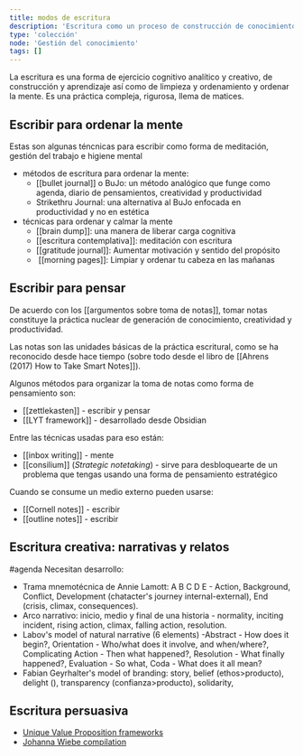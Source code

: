 ```yaml
---
title: modos de escritura
description: 'Escritura como un proceso de construcción de conocimiento'
type: 'colección'
node: 'Gestión del conocimiento'
tags: []
---
```


La escritura es una forma de ejercicio cognitivo analítico y creativo, de construcción y aprendizaje así como de limpieza y ordenamiento y ordenar la mente. Es una práctica compleja, rigurosa, llema de matices.

## Escribir para ordenar la mente

Estas son algunas téncnicas para escribir como forma de meditación, gestión del trabajo e higiene mental

- métodos de escritura para ordenar la mente:
	- [[bullet journal]] o BuJo: un método analógico que funge como agenda, diario de pensamientos, creatividad y productividad
	- Strikethru Journal: una alternativa al BuJo enfocada en productividad y no en estética
- técnicas para ordenar y calmar la mente
	- [[brain dump]]: una manera de liberar carga cognitiva 
	- [[escritura contemplativa]]: meditación con escritura
	- [[gratitude journal]]: Aumentar motivación y sentido del propósito
	-  [[morning pages]]: Limpiar y ordenar tu cabeza en las mañanas

## Escribir para pensar

De acuerdo con los [[argumentos sobre toma de notas]], tomar notas constituye la práctica nuclear de generación de conocimiento, creatividad y productividad.

Las notas son las unidades básicas de la práctica escritural, como se ha reconocido desde hace tiempo (sobre todo desde el libro de [[Ahrens (2017) How to Take Smart Notes]]).

Algunos métodos para organizar la toma de notas como forma de pensamiento son:

- [[zettlekasten]] - escribir y pensar
- [[LYT framework]] - desarrollado desde Obsidian

Entre las técnicas usadas para eso están:

- [[inbox writing]] - mente
- [[consilium]] (*Strategic notetaking*) - sirve para desbloquearte de un problema que tengas usando una forma de pensamiento estratégico

Cuando se consume un medio externo pueden usarse:

- [[Cornell notes]] - escribir
- [[outline notes]] - escribir

## Escritura creativa: narrativas y relatos

#agenda Necesitan desarrollo:

- Trama mnemotécnica de Annie Lamott: A B C D E - Action, Background, Conflict, Development (chatacter's journey internal-external), End (crisis, climax, consequences).
- Arco narrativo: inicio, medio y final de una historia - normality, inciting incident, rising action, climax, falling action, resolution.
- Labov's model of natural narrative (6 elements) -Abstract - How does it begin?, Orientation - Who/what does it involve, and when/where?, Complicating Action - Then what happened?, Resolution - What finally happened?, Evaluation - So what, Coda - What does it all mean?
- Fabian Geyrhalter's model of branding: story, belief (ethos>producto), delight (), transparency (confianza>producto), solidarity, 

## Escritura persuasiva

- [Unique Value Proposition frameworks](http://torgronsund.com/2011/11/29/7-proven-templates-for-creating-value-propositions-that-work/)
- [Johanna Wiebe compilation](https://copyhackers.com/2015/10/copywriting-formula/)